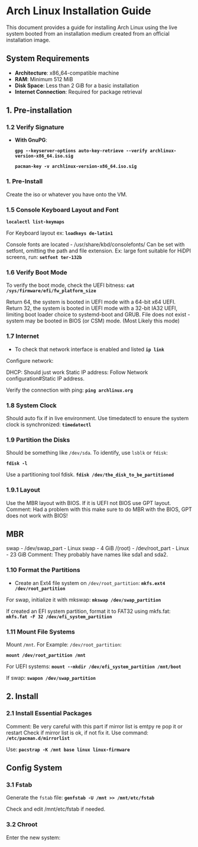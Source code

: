 # Arch Linux Installation Guide

This document provides a guide for installing Arch Linux using the live system booted from an installation medium created from an official installation image.

## System Requirements

- **Architecture**: x86_64-compatible machine
- **RAM**: Minimum 512 MiB
- **Disk Space**: Less than 2 GiB for a basic installation
- **Internet Connection**: Required for package retrieval

## 1. Pre-installation

### 1.2 Verify Signature

- **With GnuPG**:

  **`gpg --keyserver-options auto-key-retrieve --verify archlinux-version-x86_64.iso.sig`**

  **`pacman-key -v archlinux-version-x86_64.iso.sig`**

### 1. Pre-Install

Create the iso or whatever you have onto the VM.

### 1.5 Console Keyboard Layout and Font

**`localectl list-keymaps`**

For Keyboard layout ex:
**`loadkeys de-latin1`**

Console fonts are located - /usr/share/kbd/consolefonts/
Can be set with setfont, omitting the path and file extension. 
Ex: large font suitable for HiDPI screens, run:
**`setfont ter-132b`**

### 1.6 Verify Boot Mode

To verify the boot mode, check the UEFI bitness:
**`cat /sys/firmware/efi/fw_platform_size`**

Return 64, the system is booted in UEFI mode with a 64-bit x64 UEFI.
Return 32, the system is booted in UEFI mode with a 32-bit IA32 UEFI, limiting boot loader choice to systemd-boot and GRUB.
File does not exist - system may be booted in BIOS (or CSM) mode. (Most Likely this mode)

### 1.7 Internet

- To check that network interface is enabled and listed
  **`ip link`**

Configure network:

DHCP: Should just work
Static IP address: Follow Network configuration#Static IP address.

Verify the connection with ping:
**`ping archlinux.org`**

### 1.8 System Clock

Should auto fix if in live environment.
Use timedatectl to ensure the system clock is synchronized:
**`timedatectl`**

### 1.9 Partition the Disks

Should be something like `/dev/sda`. To identify, use `lsblk` or `fdisk`:

**`fdisk -l`**

Use a partitioning tool fdisk.
**`fdisk /dev/the_disk_to_be_partitioned`**

### 1.9.1 Layout

Use the MBR layout with BIOS.
If it is UEFI not BIOS use GPT layout.
Comment: Had a problem with this make sure to do MBR with the BIOS, GPT does not work with BIOS!

## MBR

swap - /dev/swap_part - Linux swap - 4 GiB
/(root) - /dev/root_part - Linux - 23 GiB
Comment: They probably have names like sda1 and sda2.

### 1.10 Format the Partitions

- Create an Ext4 file system on `/dev/root_partition`:
  **`mkfs.ext4 /dev/root_partition`**

For swap, initialize it with mkswap:
**`mkswap /dev/swap_partition`**

If created an EFI system partition, format it to FAT32 using mkfs.fat:
**`mkfs.fat -F 32 /dev/efi_system_partition`**

### 1.11 Mount File Systems

Mount `/mnt`. For Example: `/dev/root_partition`:

**`mount /dev/root_partition /mnt`**

For UEFI systems:
**`mount --mkdir /dev/efi_system_partition /mnt/boot`**

If swap:
**`swapon /dev/swap_partition`**

## 2. Install

### 2.1 Install Essential Packages
Comment: Be very careful with this part if mirror list is emtpy re pop it or restart
Check if mirror list is ok, if not fix it. Use command:
**`/etc/pacman.d/mirrorlist`**

Use:
**`pacstrap -K /mnt base linux linux-firmware`**

## Config System

### 3.1 Fstab

Generate the `fstab` file:
**`genfstab -U /mnt >> /mnt/etc/fstab`**

Check and edit /mnt/etc/fstab if needed.

### 3.2 Chroot

Enter the new system: